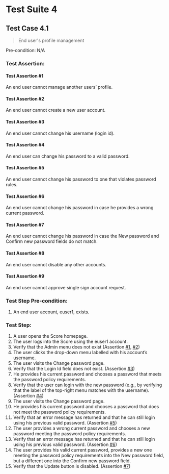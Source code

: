 # Test Suite 4


## Test Case 4.1

> End user's profile management

Pre-condition: N/A


### Test Assertion:

#### Test Assertion #1
An end user cannot manage another users’ profile.

#### Test Assertion #2
An end user cannot create a new user account.

#### Test Assertion #3
An end user cannot change his username (login id).

#### Test Assertion #4
An end user can change his password to a valid password.

#### Test Assertion #5
An end user cannot change his password to one that violates password rules.

#### Test Assertion #6
An end user cannot change his password in case he provides a wrong current password.

#### Test Assertion #7
An end user cannot change his password in case the New password and Confirm new password fields do not match.

#### Test Assertion #8
An end user cannot disable any other accounts.

#### Test Assertion #9
An end user cannot approve single sign account request.

### Test Step Pre-condition:

1. An end user account, euser1, exists.

### Test Step:

1. A user opens the Score homepage.
2. The user logs into the Score using the euser1 account.
3. Verify that the Admin menu does not exist (Assertion [#1](#test-assertion-1), [#2](#test-assertion-2))
4. The user clicks the drop-down menu labelled with his account’s username.
5. The user visits the Change password page.
6. Verify that the Login Id field does not exist. (Assertion [#3](#test-assertion-3))
7. He provides his current password and chooses a password that meets the password policy requirements.
8. Verify that the user can login with the new password (e.g., by verifying that the label of the top-right menu matches with the username). (Assertion [#4](#test-assertion-4))
9. The user visits the Change password page.
10. He provides his current password and chooses a password that does not meet the password policy requirements.
11. Verify that an error message has returned and that he can still login using his previous valid password. (Assertion [#5](#test-assertion-5))
12. The user provides a wrong current password and chooses a new password meeting the password policy requirements.
13. Verify that an error message has returned and that he can still login using his previous valid password. (Assertion [#6](#test-assertion-6))
14. The user provides his valid current password, provides a new one meeting the password policy requirements into the New password field, but a different one into the Confirm new password field.
15. Verify that the Update button is disabled. (Assertion [#7](#test-assertion-7))